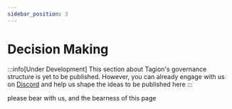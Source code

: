 ```yaml
---
sidebar_position: 3
---
```


# Decision Making 

:::info[Under Development]
This section about Tagion's governance structure is yet to be published. 
However, you can already engage with us on [Discord](https://discord.gg/wE4AA64a) and help us shape the ideas to be published here
:::


please bear with us, and the bearness of this page
